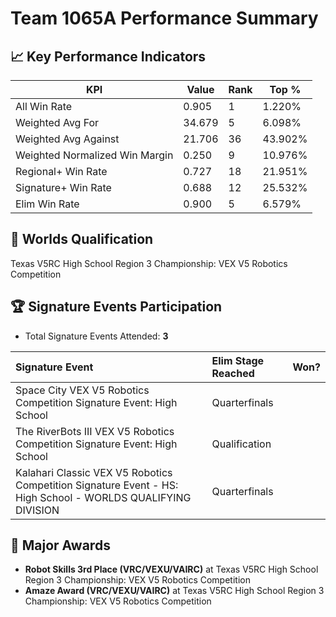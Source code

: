 # Team 1065A Performance Summary

## 📈 Key Performance Indicators
| KPI | Value | Rank | Top % |
| --- | ----- | ---- | ----- |
| All Win Rate | 0.905 | 1 | 1.220% |
| Weighted Avg For | 34.679 | 5 | 6.098% |
| Weighted Avg Against | 21.706 | 36 | 43.902% |
| Weighted Normalized Win Margin | 0.250 | 9 | 10.976% |
| Regional+ Win Rate | 0.727 | 18 | 21.951% |
| Signature+ Win Rate | 0.688 | 12 | 25.532% |
| Elim Win Rate | 0.900 | 5 | 6.579% |


## 🎯 Worlds Qualification
Texas V5RC High School Region 3 Championship: VEX V5 Robotics Competition

## 🏆 Signature Events Participation
- Total Signature Events Attended: **3**

| Signature Event | Elim Stage Reached | Won? |
|:----------------|:-------------------|:----|
| Space City VEX V5 Robotics Competition Signature Event: High School | Quarterfinals |  |
| The RiverBots III VEX V5 Robotics Competition Signature Event: High School | Qualification |  |
| Kalahari Classic VEX V5 Robotics Competition Signature Event - HS: High School - WORLDS QUALIFYING DIVISION | Quarterfinals |  |


## 🥇 Major Awards
- **Robot Skills 3rd Place (VRC/VEXU/VAIRC)** at Texas V5RC High School Region 3 Championship: VEX V5 Robotics Competition
- **Amaze Award (VRC/VEXU/VAIRC)** at Texas V5RC High School Region 3 Championship: VEX V5 Robotics Competition

